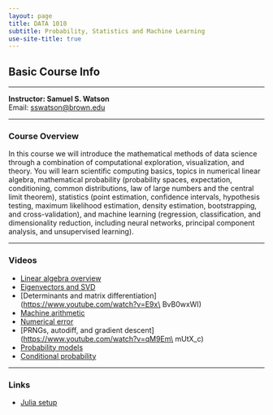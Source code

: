 ```yaml
---
layout: page
title: DATA 1010
subtitle: Probability, Statistics and Machine Learning
use-site-title: true
---
```


## Basic Course Info  

---

**Instructor: Samuel S. Watson**  
Email: sswatson@brown.edu

---

### Course Overview

In this course we will introduce the mathematical methods of data science through a combination of computational exploration, visualization, and theory. You will learn scientific computing basics, topics in numerical linear algebra, mathematical probability (probability spaces, expectation, conditioning, common distributions, law of large numbers and the central limit theorem), statistics (point estimation, confidence intervals, hypothesis testing, maximum likelihood estimation, density estimation, bootstrapping, and cross-validation), and machine learning (regression, classification, and dimensionality reduction, including neural networks, principal component analysis, and unsupervised learning).

---

### Videos

* [Linear algebra overview](https://www.youtube.com/watch?v=pz0WmaOU9Xg)
* [Eigenvectors and SVD](https://www.youtube.com/watch?v=EMpJ_8hM94c)
* [Determinants and matrix differentiation](https://www.youtube.com/watch?v=E9x\
BvB0wxWI)
* [Machine arithmetic](https://www.youtube.com/watch?v=OLSASJ3b24c)
* [Numerical error](https://www.youtube.com/watch?v=BJZrpi4vZWg)
* [PRNGs, autodiff, and gradient descent](https://www.youtube.com/watch?v=qM9Em\
mUtX_c)
* [Probability models](https://www.youtube.com/watch?v=zEwXXE4fWRc)
* [Conditional probability](https://www.youtube.com/watch?v=JGeTcRfKgBo)

---

### Links

* [Julia setup](setup)